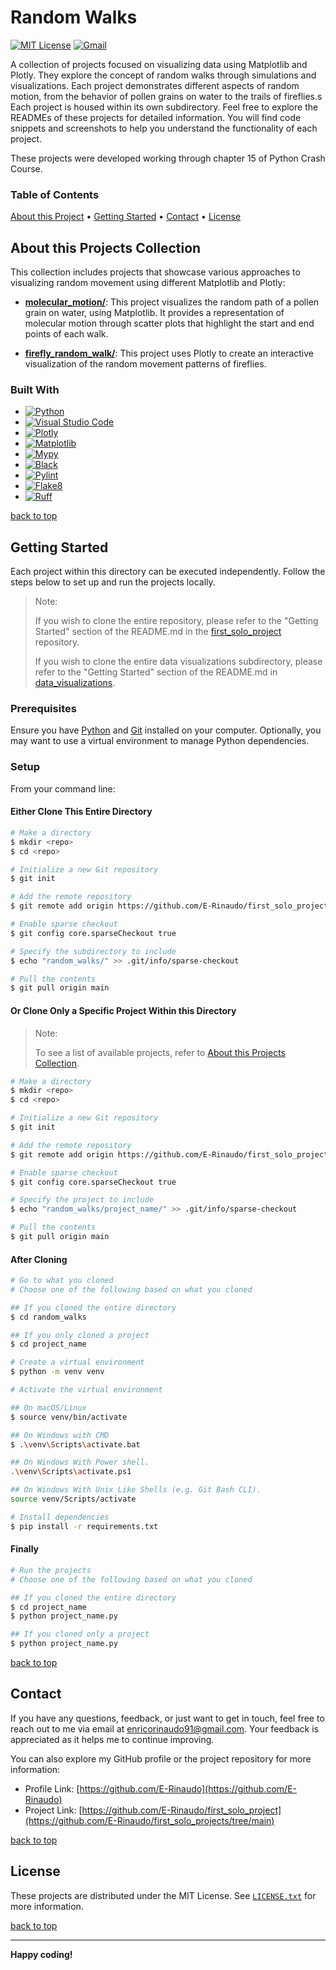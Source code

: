 # Random Walks

[![MIT License][license-shield]][license-url]
[![Gmail][Gmail-shield]][Gmail-url]

A collection of projects focused on visualizing data using Matplotlib and Plotly. They explore the concept of random walks through simulations and visualizations. Each project demonstrates different aspects of random motion, from the behavior of pollen grains on water to the trails of fireflies.s
Each project is housed within its own subdirectory. Feel free to explore the READMEs of these projects for detailed information. You will find code snippets and screenshots to help you understand the functionality of each project.

These projects were developed working through chapter 15 of Python Crash Course.

<!-- markdownlint-disable MD001 -->
### Table of Contents

[About this Project](#about-this-projects-collection) •
[Getting Started](#getting-started) •
[Contact](#contact) •
[License](#license)
<!-- markdownlint-enable MD001 -->

## About this Projects Collection

This collection includes projects that showcase various approaches to visualizing random movement using different Matplotlib and Plotly:

+ **[molecular_motion/][Molecular-Motion-url]**:
This project visualizes the random path of a pollen grain on water, using Matplotlib. It provides a representation of molecular motion through scatter plots that highlight the start and end points of each walk.

+ **[firefly_random_walk/][Firefly-Random-Walk-url]**:
This project uses Plotly to create an interactive visualization of the random movement patterns of fireflies.

### Built With

+ [![Python][Python-badge]][Python-url]
+ [![Visual Studio Code][VSCode-badge]][VSCode-url]
+ [![Plotly][Plotly-badge]][Plotly-url]
+ [![Matplotlib][Matplotlib-badge]][Matplotlib-url]
+ [![Mypy][Mypy-badge]][Mypy-url]
+ [![Black][Black-badge]][Black-url]
+ [![Pylint][Pylint-badge]][Pylint-url]
+ [![Flake8][Flake8-badge]][Flake8-url]
+ [![Ruff][Ruff-badge]][Ruff-url]
  
[back to top](#random-walks)

## Getting Started

Each project within this directory can be executed independently.
Follow the steps below to set up and run the projects locally.

> Note:
>
> If you wish to clone the entire repository, please refer to the "Getting Started" section of the README.md in the [first_solo_project][First-Solo-Project-url] repository.
>
> If you wish to clone the entire data visualizations subdirectory, please refer to the "Getting Started" section of the README.md in [data_visualizations][Data-Visualizations-url].

### Prerequisites

Ensure you have [Python][Python-download] and [Git][Git-download] installed on your computer.
Optionally, you may want to use a virtual environment to manage Python dependencies.

### Setup

From your command line:

#### Either Clone This Entire Directory

```bash
# Make a directory
$ mkdir <repo>
$ cd <repo>

# Initialize a new Git repository
$ git init

# Add the remote repository
$ git remote add origin https://github.com/E-Rinaudo/first_solo_projects.git

# Enable sparse checkout
$ git config core.sparseCheckout true

# Specify the subdirectory to include
$ echo "random_walks/" >> .git/info/sparse-checkout

# Pull the contents
$ git pull origin main
```

#### Or Clone Only a Specific Project Within this Directory

> Note:
>
> To see a list of available projects, refer to [About this Projects Collection](#about-this-projects-collection).

```bash
# Make a directory
$ mkdir <repo>
$ cd <repo>

# Initialize a new Git repository
$ git init

# Add the remote repository
$ git remote add origin https://github.com/E-Rinaudo/first_solo_projects.git

# Enable sparse checkout
$ git config core.sparseCheckout true

# Specify the project to include
$ echo "random_walks/project_name/" >> .git/info/sparse-checkout

# Pull the contents
$ git pull origin main
```

#### After Cloning

```bash
# Go to what you cloned
# Choose one of the following based on what you cloned

## If you cloned the entire directory
$ cd random_walks

## If you only cloned a project
$ cd project_name

# Create a virtual environment
$ python -m venv venv

# Activate the virtual environment

## On macOS/Linux
$ source venv/bin/activate

## On Windows with CMD
$ .\venv\Scripts\activate.bat

## On Windows With Power shell.
.\venv\Scripts\activate.ps1

## On Windows With Unix Like Shells (e.g. Git Bash CLI).
source venv/Scripts/activate

# Install dependencies
$ pip install -r requirements.txt
```

#### Finally

```bash
# Run the projects
# Choose one of the following based on what you cloned

## If you cloned the entire directory
$ cd project_name
$ python project_name.py

## If you cloned only a project
$ python project_name.py
```

[back to top](#random-walks)

## Contact

If you have any questions, feedback, or just want to get in touch, feel free to reach out to me via email at <enricorinaudo91@gmail.com>.
Your feedback is appreciated as it helps me to continue improving.

You can also explore my GitHub profile or the project repository for more information:

+ Profile Link: [https://github.com/E-Rinaudo](https://github.com/E-Rinaudo)
+ Project Link: [https://github.com/E-Rinaudo/first_solo_project](https://github.com/E-Rinaudo/first_solo_projects/tree/main)

[back to top](#random-walks)

## License

These projects are distributed under the MIT License. See [`LICENSE.txt`][license-url] for more information.

[back to top](#random-walks)

---

**Happy coding!**

<!-- SHIELDS -->
[license-shield]: https://img.shields.io/github/license/E-Rinaudo/first_solo_projects.svg?style=flat
[license-url]: https://github.com/E-Rinaudo/first_solo_projects/blob/main/LICENSE.txt
[Gmail-shield]: https://img.shields.io/badge/Gmail-D14836?style=flat&logo=gmail&logoColor=white
[Gmail-url]: mailto:enricorinaudo91@gmail.com

<!-- BADGES -->
[Python-badge]: https://img.shields.io/badge/python-3670A0?logo=python&logoColor=ffdd54&style=flat
[Python-url]: https://docs.python.org/3/
[VSCode-badge]: https://img.shields.io/badge/Visual%20Studio%20Code-007ACC?logo=visualstudiocode&logoColor=fff&style=flat
[VSCode-url]: https://code.visualstudio.com/docs
[Plotly-badge]: https://img.shields.io/badge/Plotly-239120?style=flat&logo=plotly&logoColor=white
[Plotly-url]: https://plotly.com/python/
[Matplotlib-badge]: https://img.shields.io/badge/Matplotlib-%23FF7F0E?style=flat&logo=matplotlib&logoColor=white
[Matplotlib-url]: https://matplotlib.org/stable/users/index.html
[Mypy-badge]: https://img.shields.io/badge/mypy-checked-blue?style=flat
[Mypy-url]: https://mypy.readthedocs.io/
[Black-badge]: https://img.shields.io/badge/code%20style-black-000000.svg
[Black-url]: https://black.readthedocs.io/en/stable/
[Pylint-badge]: https://img.shields.io/badge/linting-pylint-yellowgreen?style=flat
[Pylint-url]: https://pylint.readthedocs.io/
[Ruff-badge]: https://img.shields.io/endpoint?url=https://raw.githubusercontent.com/astral-sh/ruff/main/assets/badge/v2.json
[Ruff-url]: https://docs.astral.sh/ruff/tutorial/
[Flake8-badge]: https://img.shields.io/badge/linting-flake8-blue?style=flat
[Flake8-url]: https://flake8.pycqa.org/en/latest/

<!-- PROJECTS LINKS -->
[Molecular-Motion-url]: https://github.com/E-Rinaudo/first_solo_projects/tree/main/data_visualizations/random_walks/molecular_motion
[Firefly-Random-Walk-url]: https://github.com/E-Rinaudo/first_solo_projects/tree/main/data_visualizations/random_walks/firefly_random_walk
[Data-Visualizations-url]: https://github.com/E-Rinaudo/first_solo_projects/tree/main/data_visualizations

<!-- MAIN README -->
[First-Solo-Project-url]: https://github.com/E-Rinaudo/first_solo_projects/blob/main/README.md

<!-- PREREQUISITES LINKS -->
[Python-download]: https://www.python.org/downloads/
[Git-download]: https://git-scm.com
